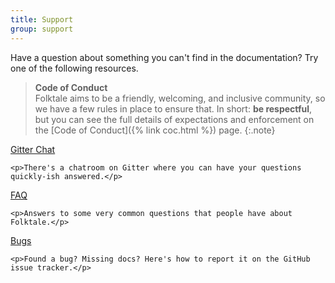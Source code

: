 ```yaml
---
title: Support
group: support
---
```


Have a question about something you can't find in the documentation? Try one of the following resources.

> **Code of Conduct**  
> Folktale aims to be a friendly, welcoming, and inclusive community, so we have a few rules in place to ensure that. In short: **be respectful**, but you can see the full details of expectations and enforcement on the [Code of Conduct]({% link coc.html %}) page.
{:.note}


<div class="boxes-3 separated-section special-content">
  <div class="box">
    <div class="box-title"><a href="https://gitter.im/folktale/discussion">Gitter Chat</a></div>

    <p>There's a chatroom on Gitter where you can have your questions quickly-ish answered.</p>
  </div>

  <div class="box">
    <div class="box-title"><a href="{% link _docs/support/faq.md %}">FAQ</a></div>

    <p>Answers to some very common questions that people have about Folktale.</p>
  </div>

  <div class="box">
    <div class="box-title"><a href="{% link _docs/support/bugs.md %}">Bugs</a></div>

    <p>Found a bug? Missing docs? Here's how to report it on the GitHub issue tracker.</p>
  </div>
</div>